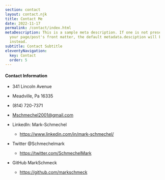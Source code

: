 ```yaml
---
section: contact
layout: contact.njk
title: Contact Me
date: 2022-11-17
permalink: /contact/index.html
metaDescription: This is a sample meta description. If one is not present in
  your page/post's front matter, the default metadata.desciption will be used
  instead.
subtitle: Contact Subtitle
eleventyNavigation:
  key: Contact
  order: 5
---
```


#### Contact Information

- 341 Lincoln Avenue
- Meadville, Pa 16335
- (814) 720-7371

- Mschmechel2001@gmail.com

- LinkedIn: Mark-Schmechel
  - <https://www.linkedin.com/in/mark-schmechel/>

- Twitter @Schmechelmark
  - <https://twitter.com/SchmechelMark>

- GitHub MarkSchmeck
  - <https://github.com/markschmeck>
